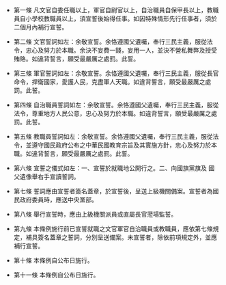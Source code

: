 * 第一條 凡文官自委任職以上，軍官自尉官以上，自治職員自保甲長以上，教職員自小學校教職員以上，須宣誓後始得任事。如因特殊情形先行任事者，須於二個月內補行宣誓。

* 第二條 文官誓詞如左：余敬宣誓。余恪遵國父遺囑，奉行三民主義，服從法令，忠心及努力於本職。余決不妄費一錢，妄用一人，並決不營私舞弊及授受賄賂。如違背誓言，願受最嚴厲之處罰。此誓。

* 第三條 軍官誓詞如左：余敬宣誓。余恪遵國父遺囑，奉行三民主義，服從長官命令，捍衛國家，愛護人民，克盡軍人天職。如違背誓言，願受最嚴厲之處罰。此誓。

* 第四條 自治職員誓詞如左：余敬宣誓。余恪遵國父遺囑，奉行三民主義，服從法令，尊重地方人民公意，忠心及努力於本職。如違背誓言，願受最嚴厲之處罰。此誓。

* 第五條 教職員誓詞如左：余敬宣誓。余恪遵國父遺囑，奉行三民主義，服從法令，並遵守國民政府公布之中華民國教育宗旨及其實施方針，忠心及努力於本職。如違背誓言，願受最嚴厲之處罰。此誓。

* 第六條 宣誓之儀式如左：一、宣誓於就職地公開行之。二、向國旗黨旗及 國父遺像舉右手宣讀誓詞。

* 第七條 誓詞應由宣誓者簽名蓋章，於宣誓後，呈送上級機關備案。宣誓者為國民政府委員時，應送中央黨部。

* 第八條 舉行宣誓時，應由上級機關派員或直屬長官蒞場監誓。

* 第九條 本條例施行前已宣誓就職之文官軍官自治職員或教職員，應依第七條規定，補具簽名蓋章之誓詞，分別呈送備案。未宣誓者，除依前項規定外，並應補行宣誓。

* 第十條 本條例自公布日施行。

* 第十一條 本條例自公布日施行。

